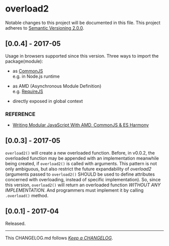 #   overload2

Notable changes to this project will be documented in this file. This project adheres to [Semantic Versioning 2.0.0](http://semver.org/).

##	[0.0.4] - 2017-05

Usage in browsers supported since this version. Three ways to import the package(module):

*	as [CommonJS](http://www.commonjs.org)  
	e.g. in Node.js runtime

*	as AMD (Asynchronous Module Definition)  
	e.g. [RequireJS](http://www.requirejs.org)

*	directly exposed in global context  

###	REFERENCE

*	[Writing Modular JavaScript With AMD, CommonJS & ES Harmony](https://addyosmani.com/writing-modular-js/)

##	[0.0.3] - 2017-05

``overload2()`` will create a new overloaded function. Before, in v0.0.2, the overloaded function may be appended with an implementation meanwhile being created, if ``overload2()`` is called with arguments. This pattern is not only ambiguous, but also restrict the future expandability of *overload2* (arguments passed to ``overload2()`` SHOULD be used to define attributes concerned with overloading, instead of specific implementation). So, since this version, ``overload2()`` will return an overloaded function _WITHOUT ANY IMPLEMENTATION_. And programmers must implement it by calling ``.overload()`` method.

##	[0.0.1] - 2017-04

Released.

---
This CHANGELOG.md follows [*Keep a CHANGELOG*](http://keepachangelog.com/).
